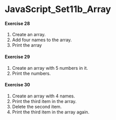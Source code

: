 # JavaScript_Set11b_Array

#### Exercise 28
1. Create an array.
2. Add four names to the array.
3. Print the array

#### Exercise 29
1. Create an array with 5 numbers in it.
2. Print the numbers.

#### Exercise 30
1. Create an array with 4 names.
2. Print the third item in the array.
3. Delete the second item.
4. Print the third item in the array again.
